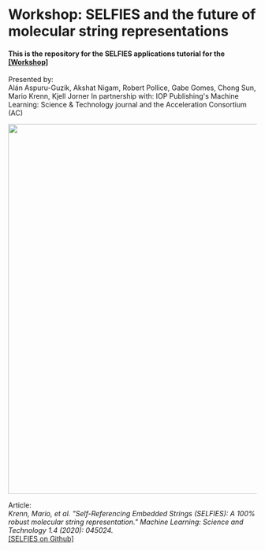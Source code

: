 # Workshop: SELFIES and the future of molecular string representations

#### This is the repository for the SELFIES applications tutorial for the [[Workshop]](https://accelerationconsortium.substack.com/p/selfies-workshop-aug-13)

Presented by: \
Alán Aspuru-Guzik, Akshat Nigam, Robert Pollice, Gabe Gomes, Chong Sun, Mario Krenn, Kjell Jorner
In partnership with:  IOP Publishing's Machine Learning: Science & Technology journal and the Acceleration Consortium (AC)


<img src="https://github.com/aspuru-guzik-group/selfies/blob/master/examples/VAE_LS_Validity.png?raw=True" width="750" />


Article: \
*Krenn, Mario, et al. "Self-Referencing Embedded Strings (SELFIES): A 100% robust molecular string representation." Machine Learning: Science and Technology 1.4 (2020): 045024.* \
[[SELFIES on Github]](https://github.com/aspuru-guzik-group/selfies)